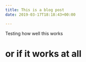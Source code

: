 ```yaml
---
title: This is a blog post
date: 2019-03-17T18:18:43+00:00

---
```

Testing how well this works 

# or if it works at all